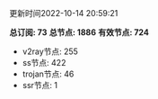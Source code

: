 更新时间2022-10-14 20:59:21

**总订阅: 73**
**总节点: 1886**
**有效节点: 724**
- v2ray节点: 255
- ss节点: 422
- trojan节点: 46
- ssr节点: 1
